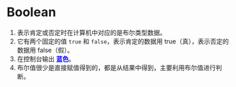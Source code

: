 # Boolean

1. 表示肯定或否定时在计算机中对应的是布尔类型数据。
2. 它有两个固定的值 `true` 和 `false`，表示肯定的数据用 true（真），表示否定的数据用 false（假）。
3. 在控制台输出 **<font color="blue">蓝色</font>**。
4. 布尔值很少是直接赋值得到的，都是从结果中得到，主要利用布尔值进行判断。











